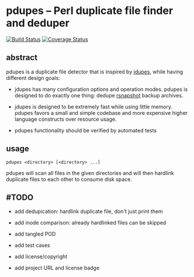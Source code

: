 pdupes – Perl duplicate file finder and deduper
===============================================

[![Build Status](https://travis-ci.org/mmitch/pdupes.svg?branch=master)](https://travis-ci.org/mmitch/pdupes)
[![Coverage Status](https://codecov.io/github/mmitch/pdupes/coverage.svg?branch=master)](https://codecov.io/github/mmitch/pdupes?branch=master)

abstract
--------

pdupes is a duplicate file detector that is inspired by
[jdupes](https://github.com/jbruchon/jdupes), while having
different design goals:

* jdupes has many configuration options and operation modes.
  pdupes is designed to do exactly one thing: dedupe
  [rsnapshot](http://rsnapshot.org/) backup archives.

* jdupes is designed to be extremely fast while using little memory.
  pdupes favors a small and simple codebase and more expensive higher
  language constructs over resource usage.

* pdupes functionality should be verified by automated tests


usage
-----

`pdupes <directory> [<directory> ...]`

pdupes will scan all files in the given directories and will then
hardlink duplicate files to each other to consume disk space.


#TODO
-----

* add dedupication: hardlink duplicate file, don't just print them

* add inode comparison: already hardlinked files can be skipped

* add tangled POD

* add test cases

* add license/copyright

* add project URL and license badge
